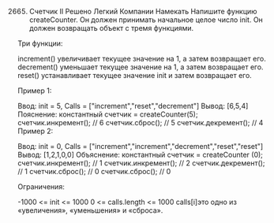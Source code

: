 2665. Счетчик II
      Решено
      Легкий
      Компании
      Намекать
      Напишите функцию  createCounter. Он должен принимать начальное целое число  init. Он должен возвращать объект с тремя функциями.

Три функции:

increment() увеличивает текущее значение на 1, а затем возвращает его.
decrement() уменьшает текущее значение на 1, а затем возвращает его.
reset() устанавливает текущее значение  init и затем возвращает его.


Пример 1:

Ввод: init = 5, Calls = ["increment","reset","decrement"]
Вывод: [6,5,4]
Пояснение:
константный счетчик = createCounter(5);
счетчик.инкремент(); // 6
счетчик.сброс(); // 5
счетчик.декремент(); // 4
Пример 2:

Ввод: init = 0, Calls = ["increment","increment","decrement","reset","reset"]
Вывод: [1,2,1,0,0]
Объяснение:
константный счетчик = createCounter (0);
счетчик.инкремент(); // 1
счетчик.инкремент(); // 2
счетчик.декремент(); // 1
счетчик.сброс(); // 0
счетчик.сброс(); // 0


Ограничения:

-1000 <= init <= 1000
0 <= calls.length <= 1000
calls[i]это одно из «увеличения», «уменьшения» и «сброса».